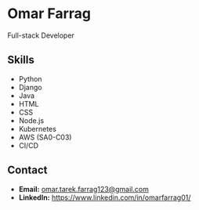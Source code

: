 # Omar Farrag

Full-stack Developer

## Skills

- Python
- Django
- Java
- HTML
- CSS
- Node.js
- Kubernetes
- AWS (SA0-C03)
- CI/CD

## Contact

- **Email:** omar.tarek.farrag123@gmail.com
- **LinkedIn:** https://www.linkedin.com/in/omarfarrag01/
  
